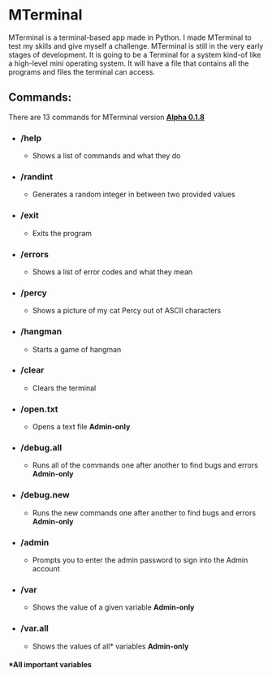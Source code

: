 # MTerminal
MTerminal is a terminal-based app made in Python. I made MTerminal to test my skills and give myself a challenge. MTerminal is still in the very early stages of development. It is going to be a Terminal for a system kind-of like a high-level mini operating system. It will have a file that contains all the programs and files the terminal can access.

## Commands:
There are 13 commands for MTerminal version [**Alpha 0.1.8**](https://github.com/DaxosSoftware/MTerminal/releases/tag/0.1.8)

* ### /help 
    * Shows a list of commands and what they do

* ### /randint
    * Generates a random integer in between two provided values

* ### /exit
    * Exits the program

* ### /errors
    * Shows a list of error codes and what they mean

* ### /percy
    * Shows a picture of my cat Percy out of ASCII characters

* ### /hangman
    * Starts a game of hangman

* ### /clear
    * Clears the terminal

* ### /open.txt
    * Opens a text file **Admin-only**

* ### /debug.all
    * Runs all of the commands one after another to find bugs and errors **Admin-only**

* ### /debug.new
    * Runs the new commands one after another to find bugs and errors **Admin-only**
    
* ### /admin
    * Prompts you to enter the admin password to sign into the Admin account
    
* ### /var
    * Shows the value of a given variable **Admin-only**
    
* ### /var.all
    * Shows the values of all* variables **Admin-only**

#### *All important variables
